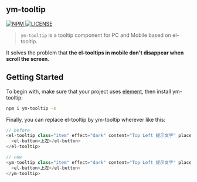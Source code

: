 ## ym-tooltip

<a href="https://www.npmjs.com/package/ym-tooltip">
  <img src="https://img.shields.io/npm/v/ym-tooltip.svg" alt="NPM">
</a>
<a href="https://github.com/sishenhei7/ym-tooltip/blob/master/LICENSE">
  <img src="https://img.shields.io/github/license/mashape/apistatus.svg" alt="LICENSE">
</a>

> `ym-tooltip` is a tooltip component for PC and Mobile based on el-tooltip.

It solves the problem that **the el-tooltips in mobile don't disappear when scroll the screen**.

## Getting Started

To begin with, make sure that your project uses [element](https://github.com/ElemeFE/element), then install ym-tooltip:

``` bash
npm i ym-tooltip -s

```

Finally, you can replace el-tooltip by ym-tooltip wherever like this:

``` js
// before
<el-tooltip class="item" effect="dark" content="Top Left 提示文字" placement="top-start">
  <el-button>上左</el-button>
</el-tooltip>

// now
<ym-tooltip class="item" effect="dark" content="Top Left 提示文字" placement="top-start">
  <el-button>上左</el-button>
</ym-tooltip>
```


